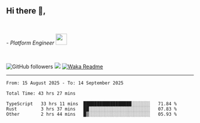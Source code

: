 <h2>Hi there  👋,</h2> </br>

<p><em>- Platform Engineer <img src="https://media.giphy.com/media/WUlplcMpOCEmTGBtBW/giphy.gif" width="30"> 
</em></p></br>


<!--[![Linkedin: prandogabriel](https://img.shields.io/badge/-prandogabriel-blue?style=flat-square&logo=Linkedin&logoColor=white&link=https://www.linkedin.com/in/prandogabriel/)](https://www.linkedin.com/in/prandogabriel)-->
![GitHub followers](https://img.shields.io/github/followers/prandogabriel?label=Follow&style=social)
![](https://komarev.com/ghpvc/?username=prandogabriel)
[![Waka Readme](https://github.com/prandogabriel/prandogabriel/actions/workflows/update-stats.yml.yml/badge.svg)](https://github.com/prandogabriel/prandogabriel/actions/workflows/update-stats.yml.yml)

---

<!--START_SECTION:waka-->

```golang
From: 15 August 2025 - To: 14 September 2025

Total Time: 43 hrs 27 mins

TypeScript   33 hrs 11 mins  ██████████████████░░░░░░░   71.84 %
Rust         3 hrs 37 mins   ██░░░░░░░░░░░░░░░░░░░░░░░   07.83 %
Other        2 hrs 44 mins   █▒░░░░░░░░░░░░░░░░░░░░░░░   05.93 %
```

<!--END_SECTION:waka-->
